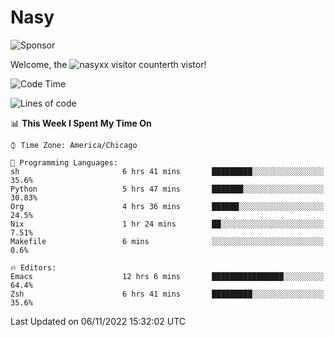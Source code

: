 # Nasy

<!--
<p align="center">
<img height="200" src="https://github-readme-stats.vercel.app/api?username=nasyxx&count_private=true&show_icons=true&theme=dracula&include_all_commits=true"/>
<img height="200" src="https://github-readme-stats.vercel.app/api/top-langs/?username=nasyxx&theme=dracula&hide=html,jupyter+notebook&count_private=true&show_icons=true"/>
</p>

  
----------------
-->

![Sponsor](https://img.shields.io/static/v1.svg?label=Sponsor&message=%E2%9D%A4&logo=GitHub&style=flat&color=pink)
 
Welcome, the ![nasyxx visitor counter](https://count.getloli.com/get/@nasyxx?theme=rule34)th vistor!
 
<!--START_SECTION:waka-->
![Code Time](http://img.shields.io/badge/Code%20Time-2%2C781%20hrs%2041%20mins-blue)

![Lines of code](https://img.shields.io/badge/From%20Hello%20World%20I%27ve%20Written-5%20Million%20lines%20of%20code-blue)

📊 **This Week I Spent My Time On** 

```text
⌚︎ Time Zone: America/Chicago

💬 Programming Languages: 
sh                       6 hrs 41 mins       █████████░░░░░░░░░░░░░░░░   35.6% 
Python                   5 hrs 47 mins       ███████░░░░░░░░░░░░░░░░░░   30.83% 
Org                      4 hrs 36 mins       ██████░░░░░░░░░░░░░░░░░░░   24.5% 
Nix                      1 hr 24 mins        ██░░░░░░░░░░░░░░░░░░░░░░░   7.51% 
Makefile                 6 mins              ░░░░░░░░░░░░░░░░░░░░░░░░░   0.6%

🔥 Editors: 
Emacs                    12 hrs 6 mins       ████████████████░░░░░░░░░   64.4% 
Zsh                      6 hrs 41 mins       █████████░░░░░░░░░░░░░░░░   35.6%

```


 Last Updated on 06/11/2022 15:32:02 UTC
<!--END_SECTION:waka-->

<!-- ![visitors](https://visitor-badge.laobi.icu/badge?page_id=nasyxx.nasyxx) -->
